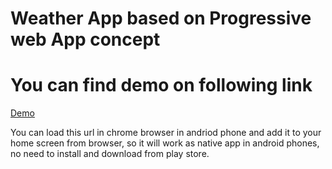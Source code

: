 # Weather App based on Progressive web App concept

# You can find demo on following link
[Demo](https://weather-pwa-app.herokuapp.com/)

You can load this url in chrome browser in andriod phone and add it to your
home screen from browser, so it will work as native app in android phones,
no need to install and download from play store.

